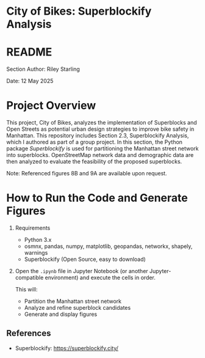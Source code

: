 # City of Bikes: Superblockify Analysis

# README

Section Author: Riley Starling

Date: 12 May 2025

# Project Overview

This project, City of Bikes, analyzes the implementation of Superblocks and Open Streets as potential urban design strategies to improve bike safety in Manhattan. This repository includes Section 2.3, Superblockify Analysis, which I authored as part of a group project. In this section, the Python package *Superblockify* is used for partitioning the Manhattan street network into superblocks. OpenStreetMap network data and demographic data are then analyzed to evaluate the feasibility of the proposed superblocks.

Note: Referenced figures 8B and 9A are available upon request.

# How to Run the Code and Generate Figures

1. Requirements

    * Python 3.x
    * osmnx, pandas, numpy, matplotlib, geopandas, networkx, shapely, warnings
    * Superblockify (Open Source, easy to download)

2. Open the `.ipynb` file in Jupyter Notebook (or another Jupyter-compatible environment) and execute the cells in order.

    This will:

    * Partition the Manhattan street network
    * Analyze and refine superblock candidates
    * Generate and display figures

## References

* Superblockify: https://superblockify.city/
